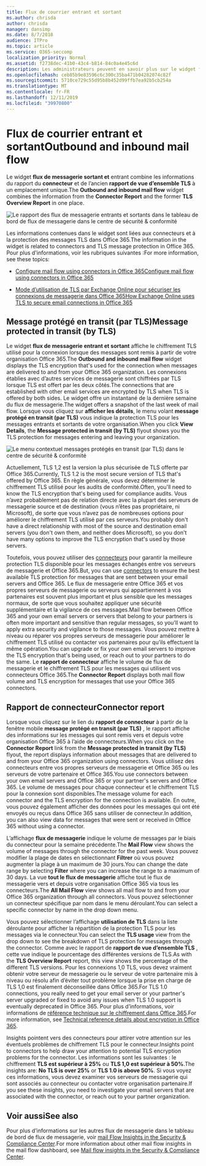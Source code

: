 ```yaml
---
title: Flux de courrier entrant et sortant
ms.author: chrisda
author: chrisda
manager: dansimp
ms.date: 8/7/2018
audience: ITPro
ms.topic: article
ms.service: O365-seccomp
localization_priority: Normal
ms.assetid: f2738dec-41b0-43c4-b814-84c0a4e45c6d
description: Les administrateurs peuvent en savoir plus sur le widget flux de messagerie sortant et entrant dans le tableau de bord de flux de messagerie dans le centre de sécurité & conformité.
ms.openlocfilehash: ceb85b9e83596c6c300c35ba471b04282074c82f
ms.sourcegitcommit: 5710ce729c55d95b8b452d99ffb7ea92b5cb254a
ms.translationtype: MT
ms.contentlocale: fr-FR
ms.lasthandoff: 12/11/2019
ms.locfileid: "39970800"
---
```

# <a name="outbound-and-inbound-mail-flow"></a><span data-ttu-id="a805f-103">Flux de courrier entrant et sortant</span><span class="sxs-lookup"><span data-stu-id="a805f-103">Outbound and inbound mail flow</span></span>

<span data-ttu-id="a805f-104">Le widget **flux de messagerie sortant et** entrant combine les informations du rapport du **connecteur** et de l’ancien **rapport de vue d’ensemble TLS** à un emplacement unique.</span><span class="sxs-lookup"><span data-stu-id="a805f-104">The **Outbound and inbound mail flow** widget combines the information from the **Connector Report** and the former **TLS Overview Report** in one place.</span></span>

![Le rapport des flux de messagerie entrants et sortants dans le tableau de bord de flux de messagerie dans le centre de sécurité & conformité](../media/2c591d1c-bad6-4b72-890e-f8fdfd4f447a.png)

<span data-ttu-id="a805f-106">Les informations contenues dans le widget sont liées aux connecteurs et à la protection des messages TLS dans Office 365.</span><span class="sxs-lookup"><span data-stu-id="a805f-106">The information in the widget is related to connectors and TLS message protection in Office 365.</span></span> <span data-ttu-id="a805f-107">Pour plus d'informations, voir les rubriques suivantes :</span><span class="sxs-lookup"><span data-stu-id="a805f-107">For more information, see these topics:</span></span>

- [<span data-ttu-id="a805f-108">Configure mail flow using connectors in Office 365</span><span class="sxs-lookup"><span data-stu-id="a805f-108">Configure mail flow using connectors in Office 365</span></span>](https://docs.microsoft.com/exchange/mail-flow-best-practices/use-connectors-to-configure-mail-flow/use-connectors-to-configure-mail-flow)

- [<span data-ttu-id="a805f-109">Mode d’utilisation de TLS par Exchange Online pour sécuriser les connexions de messagerie dans Office 365</span><span class="sxs-lookup"><span data-stu-id="a805f-109">How Exchange Online uses TLS to secure email connections in Office 365</span></span>](https://docs.microsoft.com/microsoft-365/compliance/exchange-online-uses-tls-to-secure-email-connections)

## <a name="message-protected-in-transit-by-tls"></a><span data-ttu-id="a805f-110">Message protégé en transit (par TLS)</span><span class="sxs-lookup"><span data-stu-id="a805f-110">Message protected in transit (by TLS)</span></span>

<span data-ttu-id="a805f-111">Le widget **flux de messagerie entrant et sortant** affiche le chiffrement TLS utilisé pour la connexion lorsque des messages sont remis à partir de votre organisation Office 365.</span><span class="sxs-lookup"><span data-stu-id="a805f-111">The **Outbound and inbound mail flow** widget displays the TLS encryption that's used for the connection when messages are delivered to and from your Office 365 organization.</span></span> <span data-ttu-id="a805f-112">Les connexions établies avec d’autres services de messagerie sont chiffrées par TLS lorsque TLS est offert par les deux côtés.</span><span class="sxs-lookup"><span data-stu-id="a805f-112">The connections that are established with other email services are encrypted by TLS when TLS is offered by both sides.</span></span> <span data-ttu-id="a805f-113">Le widget offre un instantané de la dernière semaine du flux de messagerie.</span><span class="sxs-lookup"><span data-stu-id="a805f-113">The widget offers a snapshot of the last week of mail flow.</span></span> <span data-ttu-id="a805f-114">Lorsque vous cliquez sur **afficher les détails**, le menu volant **message protégé en transit (par TLS)** vous indique la protection TLS pour les messages entrants et sortants de votre organisation.</span><span class="sxs-lookup"><span data-stu-id="a805f-114">When you click **View Details**, the **Message protected in transit (by TLS)** flyout shows you the TLS protection for messages entering and leaving your organization.</span></span>

![Le menu contextuel messages protégés en transit (par TLS) dans le centre de sécurité & conformité](../media/825aa74c-413d-4141-8e3c-dfe68ae78eed.png)

<span data-ttu-id="a805f-116">Actuellement, TLS 1,2 est la version la plus sécurisée de TLS offerte par Office 365.</span><span class="sxs-lookup"><span data-stu-id="a805f-116">Currently, TLS 1.2 is the most secure version of TLS that's offered by Office 365.</span></span> <span data-ttu-id="a805f-117">En règle générale, vous devez déterminer le chiffrement TLS utilisé pour les audits de conformité.</span><span class="sxs-lookup"><span data-stu-id="a805f-117">Often, you'll need to know the TLS encryption that's being used for compliance audits.</span></span> <span data-ttu-id="a805f-118">Vous n’avez probablement pas de relation directe avec la plupart des serveurs de messagerie source et de destination (vous n’êtes pas propriétaire, ni Microsoft), de sorte que vous n’avez pas de nombreuses options pour améliorer le chiffrement TLS utilisé par ces serveurs.</span><span class="sxs-lookup"><span data-stu-id="a805f-118">You probably don't have a direct relationship with most of the source and destination email servers (you don't own them, and neither does Microsoft), so you don't have many options to improve the TLS encryption that's used by those servers.</span></span>

<span data-ttu-id="a805f-119">Toutefois, vous pouvez utiliser des [connecteurs](https://docs.microsoft.com/exchange/mail-flow-best-practices/use-connectors-to-configure-mail-flow/use-connectors-to-configure-mail-flow) pour garantir la meilleure protection TLS disponible pour les messages échangés entre vos serveurs de messagerie et Office 365.</span><span class="sxs-lookup"><span data-stu-id="a805f-119">But, you can use [connectors](https://docs.microsoft.com/exchange/mail-flow-best-practices/use-connectors-to-configure-mail-flow/use-connectors-to-configure-mail-flow) to ensure the best available TLS protection for messages that are sent between your email servers and Office 365.</span></span> <span data-ttu-id="a805f-120">Le flux de messagerie entre Office 365 et vos propres serveurs de messagerie ou serveurs qui appartiennent à vos partenaires est souvent plus important et plus sensible que les messages normaux, de sorte que vous souhaitez appliquer une sécurité supplémentaire et la vigilance de ces messages.</span><span class="sxs-lookup"><span data-stu-id="a805f-120">Mail flow between Office 365 and your own email servers or servers that belong to your partners is often more important and sensitive than regular messages, so you'll want to apply extra security and vigilance to those messages.</span></span> <span data-ttu-id="a805f-121">Vous pouvez mettre à niveau ou réparer vos propres serveurs de messagerie pour améliorer le chiffrement TLS utilisé ou contacter vos partenaires pour qu’ils effectuent la même opération.</span><span class="sxs-lookup"><span data-stu-id="a805f-121">You can upgrade or fix your own email servers to improve the TLS encryption that's being used, or reach out to your partners to do the same.</span></span> <span data-ttu-id="a805f-122">Le **rapport de connecteur** affiche le volume de flux de messagerie et le chiffrement TLS pour les messages qui utilisent vos connecteurs Office 365.</span><span class="sxs-lookup"><span data-stu-id="a805f-122">The **Connector Report** displays both mail flow volume and TLS encryption for messages that use your Office 365 connectors.</span></span>

## <a name="connector-report"></a><span data-ttu-id="a805f-123">Rapport de connecteur</span><span class="sxs-lookup"><span data-stu-id="a805f-123">Connector report</span></span>

<span data-ttu-id="a805f-124">Lorsque vous cliquez sur le lien du **rapport de connecteur** à partir de la fenêtre mobile **message protégé en transit (par TLS)** , le rapport affiche des informations sur les messages qui sont remis vers et depuis votre organisation Office 365 à l’aide de connecteurs.</span><span class="sxs-lookup"><span data-stu-id="a805f-124">When you click on the **Connector Report** link from the **Message protected in transit (by TLS)** flyout, the report displays information about messages that are delivered to and from your Office 365 organization using connectors.</span></span> <span data-ttu-id="a805f-125">Vous utilisez des connecteurs entre vos propres serveurs de messagerie et Office 365 ou les serveurs de votre partenaire et Office 365.</span><span class="sxs-lookup"><span data-stu-id="a805f-125">You use connectors between your own email servers and Office 365 or your partner's servers and Office 365.</span></span> <span data-ttu-id="a805f-126">Le volume de messages pour chaque connecteur et le chiffrement TLS pour la connexion sont disponibles.</span><span class="sxs-lookup"><span data-stu-id="a805f-126">The message volume for each connector and the TLS encryption for the connection is available.</span></span> <span data-ttu-id="a805f-127">En outre, vous pouvez également afficher des données pour les messages qui ont été envoyés ou reçus dans Office 365 sans utiliser de connecteur.</span><span class="sxs-lookup"><span data-stu-id="a805f-127">In addition, you can also view data for messages that were sent or received in Office 365 without using a connector.</span></span>

<span data-ttu-id="a805f-128">L’affichage **flux de messagerie** indique le volume de messages par le biais du connecteur pour la semaine précédente.</span><span class="sxs-lookup"><span data-stu-id="a805f-128">The **Mail Flow** view shows the volume of messages through the connector for the past week.</span></span> <span data-ttu-id="a805f-129">Vous pouvez modifier la plage de dates en sélectionnant **Filtrer** où vous pouvez augmenter la plage à un maximum de 30 jours.</span><span class="sxs-lookup"><span data-stu-id="a805f-129">You can change the date range by selecting **Filter** where you can increase the range to a maximum of 30 days.</span></span> <span data-ttu-id="a805f-130">La vue **tout le flux de messagerie** affiche tout le flux de messagerie vers et depuis votre organisation Office 365 via tous les connecteurs.</span><span class="sxs-lookup"><span data-stu-id="a805f-130">The **All Mail Flow** view shows all mail flow to and from your Office 365 organization through all connectors.</span></span> <span data-ttu-id="a805f-131">Vous pouvez sélectionner un connecteur spécifique par nom dans le menu déroulant.</span><span class="sxs-lookup"><span data-stu-id="a805f-131">You can select a specific connector by name in the drop down menu.</span></span>

<span data-ttu-id="a805f-132">Vous pouvez sélectionner l’affichage **utilisation de TLS** dans la liste déroulante pour afficher la répartition de la protection TLS pour les messages via le connecteur.</span><span class="sxs-lookup"><span data-stu-id="a805f-132">You can select the **TLS usage** view from the drop down to see the breakdown of TLS protection for messages through the connector.</span></span> <span data-ttu-id="a805f-133">Comme avec le rapport de **rapport de vue d’ensemble TLS** , cette vue indique le pourcentage des différentes versions de TLS.</span><span class="sxs-lookup"><span data-stu-id="a805f-133">As with the **TLS Overview Report** report, this view shows the percentage of the different TLS versions.</span></span> <span data-ttu-id="a805f-134">Pour les connexions 1,0 TLS, vous devez vraiment obtenir votre serveur de messagerie ou le serveur de votre partenaire mis à niveau ou résolu afin d’éviter tout problème lorsque la prise en charge de TLS 1,0 est finalement déconseillée dans Office 365.</span><span class="sxs-lookup"><span data-stu-id="a805f-134">For TLS 1.0 connections, you really need to get your email server or your partner's server upgraded or fixed to avoid any issues when TLS 1.0 support is eventually deprecated in Office 365.</span></span> <span data-ttu-id="a805f-135">Pour plus d’informations, voir informations de [référence technique sur le chiffrement dans Office 365](https://docs.microsoft.com/microsoft-365/compliance/technical-reference-details-about-encryption).</span><span class="sxs-lookup"><span data-stu-id="a805f-135">For more information, see [Technical reference details about encryption in Office 365](https://docs.microsoft.com/microsoft-365/compliance/technical-reference-details-about-encryption).</span></span>

<span data-ttu-id="a805f-136">Insights pointent vers des connecteurs pour attirer votre attention sur les éventuels problèmes de chiffrement TLS pour le connecteur.</span><span class="sxs-lookup"><span data-stu-id="a805f-136">Insights point to connectors to help draw your attention to potential TLS encryption problems for the connector.</span></span> <span data-ttu-id="a805f-137">Les informations sont les suivantes : le chiffrement **TLS est supérieur à 25%** ou **TLS 1,0 est supérieur à 50%**.</span><span class="sxs-lookup"><span data-stu-id="a805f-137">The insights are: **No TLS is over 25%** or **TLS 1.0 is above 50%**.</span></span> <span data-ttu-id="a805f-138">Si vous voyez ces informations, vous devez examiner vos serveurs de messagerie qui sont associés au connecteur ou contacter votre organisation partenaire.</span><span class="sxs-lookup"><span data-stu-id="a805f-138">If you see these insights, you need to investigate your email servers that are associated with the connector, or reach out to your partner organization.</span></span>

## <a name="see-also"></a><span data-ttu-id="a805f-139">Voir aussi</span><span class="sxs-lookup"><span data-stu-id="a805f-139">See also</span></span>

<span data-ttu-id="a805f-140">Pour plus d’informations sur les autres flux de messagerie dans le tableau de bord de flux de messagerie, voir [mail Flow Insights in the Security & Compliance Center](mail-flow-insights-v2.md).</span><span class="sxs-lookup"><span data-stu-id="a805f-140">For more information about other mail flow insights in the mail flow dashboard, see [Mail flow insights in the Security & Compliance Center](mail-flow-insights-v2.md).</span></span>
